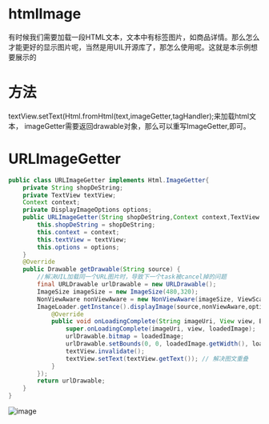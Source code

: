 # htmlImage
有时候我们需要加载一段HTML文本，文本中有<img>标签图片，如商品详情。那么怎么才能更好的显示图片呢，当然是用UIL开源库了，那怎么使用呢。这就是本示例想要展示的

# 方法
textView.setText(Html.fromHtml(text,imageGetter,tagHandler);来加载html文本，
imageGetter需要返回drawable对象，那么可以重写ImageGetter,即可。

# URLImageGetter
```java  
public class URLImageGetter implements Html.ImageGetter{
    private String shopDeString;
    private TextView textView;
    Context context;
    private DisplayImageOptions options;
    public URLImageGetter(String shopDeString,Context context,TextView textView,DisplayImageOptions options) {
        this.shopDeString = shopDeString;
        this.context = context;
        this.textView = textView;
        this.options = options;
    }
    @Override
    public Drawable getDrawable(String source) {
        //解决UIL加载同一个URL图片时，导致下一个task被cancel掉的问题
        final URLDrawable urlDrawable = new URLDrawable();
        ImageSize imageSize = new ImageSize(480,320);
        NonViewAware nonViewAware = new NonViewAware(imageSize, ViewScaleType.CROP);
        ImageLoader.getInstance().displayImage(source,nonViewAware,options,new SimpleImageLoadingListener(){
            @Override
            public void onLoadingComplete(String imageUri, View view, Bitmap loadedImage) {
                super.onLoadingComplete(imageUri, view, loadedImage);
                urlDrawable.bitmap = loadedImage;
                urlDrawable.setBounds(0, 0, loadedImage.getWidth(), loadedImage.getHeight());
                textView.invalidate();
                textView.setText(textView.getText()); // 解决图文重叠
            }
        });
        return urlDrawable;
    }
}
```
![image](https://github.com/babylikebird/htmlImage/blob/master/Screenshot_2016-04-25-13-32-20.png)

